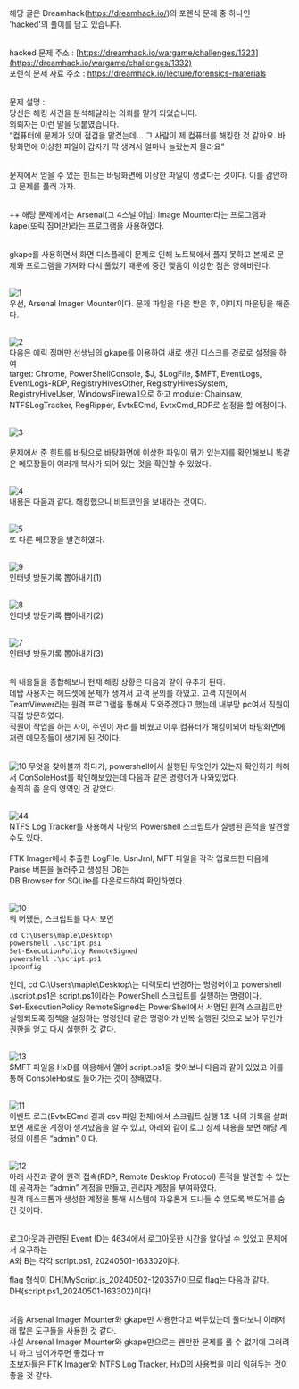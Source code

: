 해당 글은 Dreamhack(https://dreamhack.io/)의 포렌식 문제 중 하나인 'hacked'의 풀이를 담고 있습니다.<br><br>

hacked 문제 주소 : [https://dreamhack.io/wargame/challenges/1323](https://dreamhack.io/wargame/challenges/1332)<br>
포렌식 문제 자료 주소 : https://dreamhack.io/lecture/forensics-materials<br><br>

문제 설명 : <br>
당신은 해킹 사건을 분석해달라는 의뢰를 맡게 되었습니다.<br>
의뢰자는 이런 말을 덧붙였습니다.<br>
“컴퓨터에 문제가 있어 점검을 맡겼는데… 그 사람이 제 컴퓨터를 해킹한 것 같아요. 바탕화면에 이상한 파일이 갑자기 막 생겨서 얼마나 놀랐는지 몰라요”<br><br>

문제에서 얻을 수 있는 힌트는 바탕화면에 이상한 파일이 생겼다는 것이다. 이를 감안하고 문제를 풀러 가자.<br><br>

++ 해당 문제에서는 Arsenal(그 4스널 아님) Image Mounter라는 프로그램과 kape(또릭 짐머만)라는 프로그램을 사용하였다.<br><br>

gkape를 사용하면서 화면 디스플레이 문제로 인해 노트북에서 풀지 못하고 본체로 문제와 프로그램을 가져와 다시 풀었기 때문에 중간 맺음이 이상한 점은 양해바란다.<br><br>

![1](https://github.com/user-attachments/assets/6550fc03-c69d-4a43-9555-2f224a2c0539)<br>
우선, Arsenal Imager Mounter이다. 문제 파일을 다운 받은 후, 이미지 마운팅을 해준다.<br><br>

![2](https://github.com/user-attachments/assets/8234e241-311c-48ad-8581-f3c16cf0d86b)<br>
다음은 에릭 짐머만 선생님의 gkape를 이용하여 새로 생긴 디스크를 경로로 설정을 하여<br>
target: Chrome, PowerShellConsole, $J, $LogFile, $MFT, EventLogs, EventLogs-RDP, RegistryHivesOther, RegistryHivesSystem, RegistryHiveUser, WindowsFirewall으로 하고
module: Chainsaw, NTFSLogTracker, RegRipper, EvtxECmd, EvtxCmd_RDP로 설정을 할 예정이다.<br><br>

![3](https://github.com/user-attachments/assets/e5787ad0-32dc-48e1-9dc4-2cc845f64662)<br><br>
문제에서 준 힌트를 바탕으로 바탕화면에 이상한 파일이 뭐가 있는지를 확인해보니 똑같은 메모장들이 여러개 복사가 되어 있는 것을 확인할 수 있었다.<br><br>

![4](https://github.com/user-attachments/assets/c19ddff7-8c6a-4b16-9b70-22302b33e0a8)<br>
내용은 다음과 같다. 해킹했으니 비트코인을 보내라는 것이다.<br><br>

![5](https://github.com/user-attachments/assets/08ddfbc5-5aae-46ff-8e24-30fb056bc45d)<br>
또 다른 메모장을 발견하였다.<br><br>

![9](https://github.com/user-attachments/assets/a003f3d0-8942-4126-994d-f054c63171e3)<br>
인터넷 방문기록 뽑아내기(1)<br><br>

![8](https://github.com/user-attachments/assets/6f7ca6fa-7fda-49ed-95a8-935b65107522)<br>
인터넷 방문기록 뽑아내기(2)<br><br>

![7](https://github.com/user-attachments/assets/5d871a9b-e456-4b24-9bb6-cbb09706f358)<br>
인터넷 방문기록 뽑아내기(3)<br><br>

위 내용들을 종합해보니 현재 해킹 상황은 다음과 같이 유추가 된다.<br>
데탑 사용자는 헤드셋에 문제가 생겨서 고객 문의를 하였고. 고객 지원에서 TeamViewer라는 원격 프로그램을 통해서 도와주겠다고 했는데 내부망 pc여서 직원이 직접 방문하였다.<br>
직원이 작업을 하는 사이, 주인이 자리를 비웠고 이후 컴퓨터가 해킹이되어 바탕화면에 저런 메모장들이 생기게 된 것이다.<br><br>

![10](https://github.com/user-attachments/assets/53d4ccde-6298-4af5-bce6-ff94b680b9b6)
무엇을 찾아볼까 하다가, powershell에서 실행된 무엇인가 있는지 확인하기 위해서 ConSoleHost를 확인해보았는데 다음과 같은 명령어가 나와있었다.<br>
솔직히 좀 운의 영역인 것 같았다.<br><br>

![44](https://github.com/user-attachments/assets/573bc776-298c-4413-b848-e8f9fc9452ea)<br>
NTFS Log Tracker를 사용해서 다량의 Powershell 스크립트가 실행된 흔적을 발견할 수도 있다.<br><br>
FTK Imager에서 추출한 LogFile, UsnJrnl, MFT 파일을 각각 업로드한 다음에 Parse 버튼을 눌러주고 생성된 DB는<br>
DB Browser for SQLite를 다운로드하여 확인하였다.<br><br>

![10](https://github.com/user-attachments/assets/d1515e92-68ac-452d-8696-de372500e473)<br>
뭐 어쨌든, 스크립트를 다시 보면<br>
```
cd C:\Users\maple\Desktop\
powershell .\script.ps1
Set-ExecutionPolicy RemoteSigned
powershell .\script.ps1
ipconfig
```
인데, cd C:\Users\maple\Desktop\는 디렉토리 변경하는 명령어이고 powershell .\script.ps1은 script.ps1이라는 PowerShell 스크립트를 실행하는 명령이다.<br>
Set-ExecutionPolicy RemoteSigned는 PowerShell에서 서명된 원격 스크립트만 실행되도록 정책을 설정하는 명령인데 같은 명령어가 반복 실행된 것으로 보아 무언가 권한을 얻고 다시 실행한 것 같다.<br><br>

![13](https://github.com/user-attachments/assets/ee6ba133-00d1-4b92-a1fc-38af73a58d02)<br>
$MFT 파일을 HxD를 이용해서 열어 script.ps1을 찾아보니 다음과 같이 있었고 이를 통해 ConsoleHost로 들어가는 것이 정배였다.<br><br>

![11](https://github.com/user-attachments/assets/533be30f-5dc3-4033-9d60-3d22b4d0b54c)<br>
이벤트 로그(EvtxECmd 결과 csv 파일 전체)에서 스크립트 실행 1초 내의 기록을 살펴보면 새로운 계정이 생겨났음을 알 수 있고, 아래와 같이 로그 상세 내용을 보면 해당 계정의 이름은 “admin” 이다.<br><br>

![12](https://github.com/user-attachments/assets/377b70d4-be49-41e1-be22-7dfd38f5b01c)<br>
아래 사진과 같이 원격 접속(RDP, Remote Desktop Protocol) 흔적을 발견할 수 있는데 공격자는 “admin” 계정을 만들고, 관리자 계정을 부여하였다.<br>
원격 데스크톱과 생성한 계정을 통해 시스템에 자유롭게 드나들 수 있도록 백도어를 숨긴 것이다.<br><br>

로그아웃과 관련된 Event ID는 4634에서 로그아웃한 시간을 알아낼 수 있었고 문제에서 요구하는<br>
A와 B는 각각 script.ps1, 20240501-163302이다.

flag 형식이 DH{MyScript.js_20240502-120357}이므로 flag는 다음과 같다.<br>
DH{script.ps1_20240501-163302}이다!<br><br>

처음 Arsenal Imager Mounter와 gkape만 사용한다고 써두었는데 풀다보니 이래저래 많은 도구들을 사용한 것 같다.<br>
사실 Arsenal Imager Mounter와 gkape만으로는 왠만한 문제를 풀 수 없기에 그러려니 하고 넘어가주면 좋겠다 ㅠ<br>
초보자들은 FTK Imager와 NTFS Log Tracker, HxD의 사용법을 미리 익혀두는 것이 좋을 것 같다.

